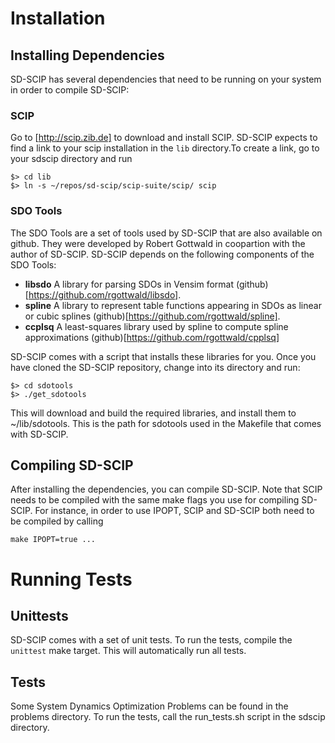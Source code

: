# Installation

## Installing Dependencies

SD-SCIP has several dependencies that need to be running on your system in order to compile SD-SCIP:

### SCIP

Go to [http://scip.zib.de] to download and install SCIP. 
SD-SCIP expects to find a link to your scip installation in the `lib` directory.To create a link, go to your sdscip directory and run
````
$> cd lib
$> ln -s ~/repos/sd-scip/scip-suite/scip/ scip
````


### SDO Tools

The SDO Tools are a set of tools used by SD-SCIP that are also available on github. They were developed by Robert Gottwald in coopartion with the author of SD-SCIP. SD-SCIP depends on the following components of the SDO Tools:

- __libsdo__ A library for parsing SDOs in Vensim format (github)[https://github.com/rgottwald/libsdo].
- __spline__ A library to represent table functions appearing in SDOs as linear or cubic splines (github)[https://github.com/rgottwald/spline].
- __ccplsq__ A least-squares library used by spline to compute spline approximations (github)[https://github.com/rgottwald/cpplsq]

SD-SCIP comes with a script that installs these libraries for you. Once you have cloned the SD-SCIP repository, change into its directory and run:
````
$> cd sdotools
$> ./get_sdotools
````
This will download and build the required libraries, and install them to ~/lib/sdotools. This is the path for sdotools used in the Makefile that comes with SD-SCIP.


## Compiling SD-SCIP	 

After installing the dependencies, you can compile SD-SCIP. Note that SCIP needs to be compiled with the same make flags you use for compiling SD-SCIP. For instance, in order to use IPOPT, SCIP and SD-SCIP both need to be compiled by calling
````
make IPOPT=true ...
````
# Running Tests

## Unittests
SD-SCIP comes with a set of unit tests. To run the tests, compile the `unittest` make target. This will automatically run all tests.

## Tests
Some System Dynamics Optimization Problems can be found in the problems directory. To run the tests, call the run_tests.sh script in the sdscip directory.

